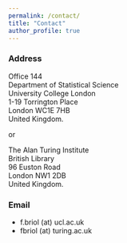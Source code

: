 ```yaml
---
permalink: /contact/
title: "Contact"
author_profile: true
---
```


### Address

Office 144 <br/>
Department of Statistical Science <br/>
University College London <br/>
1-19 Torrington Place <br/>
London WC1E 7HB <br/>
United Kingdom.

or

The Alan Turing Institute <br/>
British Library <br/>
96 Euston Road <br/>
London NW1 2DB <br/> 
United Kingdom. 

### Email

* f.briol (at) ucl.ac.uk
* fbriol (at) turing.ac.uk

